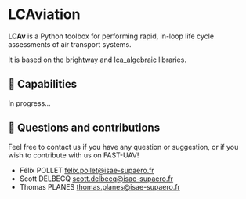 LCAviation
========

<b>LCAv</b> is a Python toolbox for performing rapid, in-loop life cycle assessments of air transport systems.

It is based on the [brightway](https://github.com/brightway-lca) and [lca_algebraic](https://github.com/oie-mines-paristech/lca_algebraic) libraries.


🚀 Capabilities
----------------
In progress...



🤝 Questions and contributions
-------------------------
Feel free to contact us if you have any question or suggestion, or if you wish to contribute with us on FAST-UAV!
* Félix POLLET [felix.pollet@isae-supaero.fr](felix.pollet@isae-supaero.fr)
* Scott DELBECQ [scott.delbecq@isae-supaero.fr](scott.delbecq@isae-supaero.fr)
* Thomas PLANES [thomas.planes@isae-supaero.fr](thomas.planes@isae-supaero.fr)

